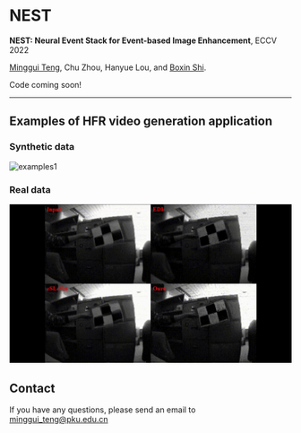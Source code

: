 # NEST

**NEST: Neural Event Stack for Event-based Image Enhancement**, ECCV 2022

[Minggui Teng](https://tengminggui.cn/), Chu Zhou, Hanyue Lou, and [Boxin Shi](https://ci.idm.pku.edu.cn/).


Code coming soon!
___
## Examples of HFR video generation application
### Synthetic data
![examples1](./results/example-v1.gif)

### Real data
![examples3](./results/example-v3.gif)


## Contact
If you have any questions, please send an email to minggui_teng@pku.edu.cn